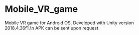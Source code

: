 # Mobile_VR_game
Mobile VR game for Android OS. Developed with Unity version 2018.4.36f1.\n
APK can be sent upon request
